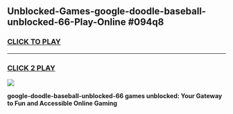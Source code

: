 
## Unblocked-Games-google-doodle-baseball-unblocked-66-Play-Online #094q8
<h3>
<a href="https://news.freeplayer.one?title=google-doodle-baseball-unblocked-66&ref=3">CLICK TO PLAY</a></h3>
<hr>

<h3>
<a href="https://news.freeplayer.one?title=google-doodle-baseball-unblocked-66&ref=3">CLICK 2 PLAY</a>
  
</h3>

<a href="https://news.freeplayer.one?title=google-doodle-baseball-unblocked-66&ref=3"><img src="https://clearcache.store/games.png"></a>


**google-doodle-baseball-unblocked-66 games unblocked: Your Gateway to Fun and Accessible Online Gaming**
